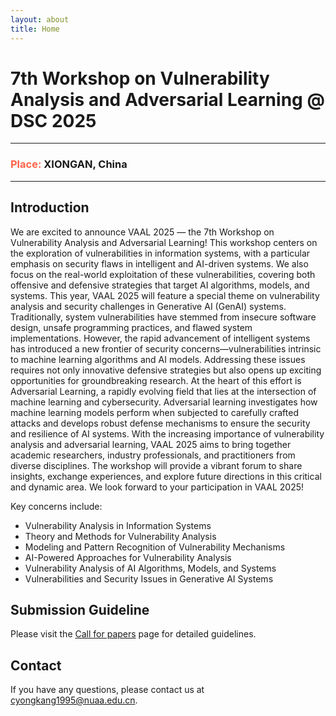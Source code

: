 ```yaml
---
layout: about
title: Home
---
```


# 7th Workshop on Vulnerability Analysis and Adversarial Learning  @ DSC 2025
---
### <font color="#ff6347">Place:</font> XIONGAN, China
---

## Introduction
We are excited to announce VAAL 2025 — the 7th Workshop on Vulnerability Analysis and Adversarial Learning! This workshop centers on the exploration of vulnerabilities in information systems, with a particular emphasis on security flaws in intelligent and AI-driven systems. We also focus on the real-world exploitation of these vulnerabilities, covering both offensive and defensive strategies that target AI algorithms, models, and systems. This year, VAAL 2025 will feature a special theme on vulnerability analysis and security challenges in Generative AI (GenAI) systems.
Traditionally, system vulnerabilities have stemmed from insecure software design, unsafe programming practices, and flawed system implementations. However, the rapid advancement of intelligent systems has introduced a new frontier of security concerns—vulnerabilities intrinsic to machine learning algorithms and AI models. Addressing these issues requires not only innovative defensive strategies but also opens up exciting opportunities for groundbreaking research.
At the heart of this effort is Adversarial Learning, a rapidly evolving field that lies at the intersection of machine learning and cybersecurity. Adversarial learning investigates how machine learning models perform when subjected to carefully crafted attacks and develops robust defense mechanisms to ensure the security and resilience of AI systems.
With the increasing importance of vulnerability analysis and adversarial learning, VAAL 2025 aims to bring together academic researchers, industry professionals, and practitioners from diverse disciplines. The workshop will provide a vibrant forum to share insights, exchange experiences, and explore future directions in this critical and dynamic area.
We look forward to your participation in VAAL 2025!

Key concerns include:
- Vulnerability Analysis in Information Systems
- Theory and Methods for Vulnerability Analysis
- Modeling and Pattern Recognition of Vulnerability Mechanisms
- AI-Powered Approaches for Vulnerability Analysis
- Vulnerability Analysis of AI Algorithms, Models, and Systems
- Vulnerabilities and Security Issues in Generative AI Systems

## Submission Guideline

Please visit the [Call for papers](https://dscvaal.github.io/cfp) page for detailed guidelines.

## Contact
If you have any questions, please contact us at [cyongkang1995@nuaa.edu.cn](mailto:cyongkang1995@nuaa.edu.cn).
